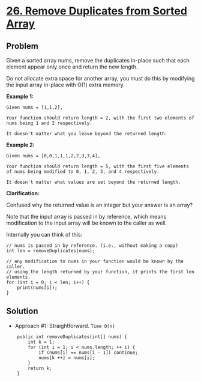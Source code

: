 # <a href='https://leetcode.com/problems/remove-duplicates-from-sorted-array/'>26. Remove Duplicates from Sorted Array</a>

## Problem
Given a sorted array nums, remove the duplicates in-place such that each element appear only once and return the new length.

Do not allocate extra space for another array, you must do this by modifying the input array in-place with O(1) extra memory.

<strong>Example 1:</strong>
```
Given nums = [1,1,2],

Your function should return length = 2, with the first two elements of nums being 1 and 2 respectively.

It doesn't matter what you leave beyond the returned length.
```
<strong>Example 2:</strong>
```
Given nums = [0,0,1,1,1,2,2,3,3,4],

Your function should return length = 5, with the first five elements of nums being modified to 0, 1, 2, 3, and 4 respectively.

It doesn't matter what values are set beyond the returned length.
```
<strong>Clarification:</strong>

Confused why the returned value is an integer but your answer is an array?

Note that the input array is passed in by reference, which means modification to the input array will be known to the caller as well.

Internally you can think of this:
```
// nums is passed in by reference. (i.e., without making a copy)
int len = removeDuplicates(nums);

// any modification to nums in your function would be known by the caller.
// using the length returned by your function, it prints the first len elements.
for (int i = 0; i < len; i++) {
    print(nums[i]);
}
```

## Solution
- Approach #1: Straightforward. ```Time O(n)```
```
    public int removeDuplicates(int[] nums) {
        int k = 1;
        for (int i = 1; i < nums.length; ++ i) {
            if (nums[i] == nums[i - 1]) continue;
            nums[k ++] = nums[i];
        }
        return k;
    }
```
